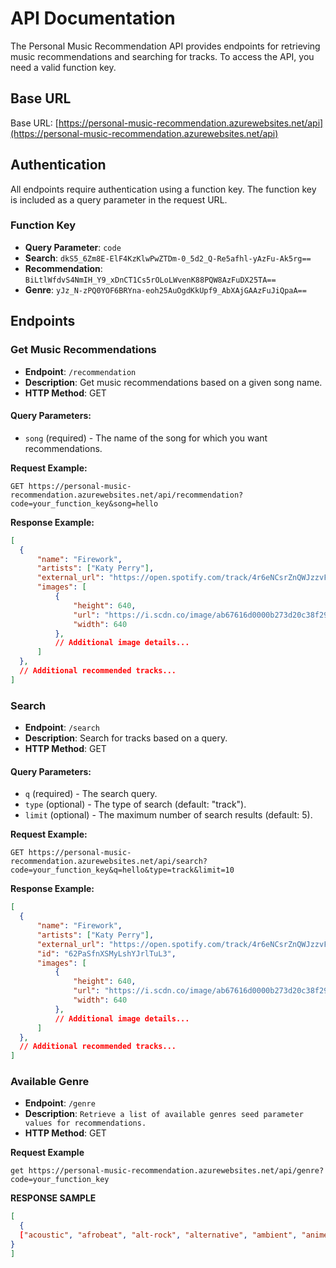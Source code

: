 # API Documentation

The Personal Music Recommendation API provides endpoints for retrieving music recommendations and searching for tracks. To access the API, you need a valid function key.

## Base URL

Base URL: [https://personal-music-recommendation.azurewebsites.net/api](https://personal-music-recommendation.azurewebsites.net/api)

## Authentication

All endpoints require authentication using a function key. The function key is included as a query parameter in the request URL.

### Function Key

- **Query Parameter**: `code`
- **Search**: `dkS5_6Zm8E-ElF4KzKlwPwZTDm-0_5d2_Q-Re5afhl-yAzFu-Ak5rg==`
- **Recommendation**: `BiLtlWfdvS4NmIH_Y9_xDnCT1Cs5rOLoLWvenK88PQW8AzFuDX25TA==`
- **Genre**: `yJz_N-zPQ0YOF6BRYna-eoh25AuOgdKkUpf9_AbXAjGAAzFuJiQpaA==`

## Endpoints

### Get Music Recommendations

- **Endpoint**: `/recommendation`
- **Description**: Get music recommendations based on a given song name.
- **HTTP Method**: GET

#### Query Parameters:

- `song` (required) - The name of the song for which you want recommendations.

**Request Example:**

```http
GET https://personal-music-recommendation.azurewebsites.net/api/recommendation?code=your_function_key&song=hello
```
**Response Example:**

```json
[
  {
      "name": "Firework",
      "artists": ["Katy Perry"],
      "external_url": "https://open.spotify.com/track/4r6eNCsrZnQWJzzvFh4nlg",
      "images": [
          {
              "height": 640,
              "url": "https://i.scdn.co/image/ab67616d0000b273d20c38f295039520d688a888",
              "width": 640
          },
          // Additional image details...
      ]
  },
  // Additional recommended tracks...
]
```
### Search

- **Endpoint**: `/search`
- **Description**: Search for tracks based on a query.
- **HTTP Method**: GET

#### Query Parameters:

- `q` (required) - The search query.
- `type` (optional) - The type of search (default: "track").
- `limit` (optional) - The maximum number of search results (default: 5).

**Request Example:**

```http
GET https://personal-music-recommendation.azurewebsites.net/api/search?code=your_function_key&q=hello&type=track&limit=10
```
**Response Example:**

```json
[
  {
      "name": "Firework",
      "artists": ["Katy Perry"],
      "external_url": "https://open.spotify.com/track/4r6eNCsrZnQWJzzvFh4nlg",
      "id": "62PaSfnXSMyLshYJrlTuL3",
      "images": [
          {
              "height": 640,
              "url": "https://i.scdn.co/image/ab67616d0000b273d20c38f295039520d688a888",
              "width": 640
          },
          // Additional image details...
      ]
  },
  // Additional recommended tracks...
]
```
### Available Genre
- **Endpoint**: `/genre`
- **Description**: `Retrieve a list of available genres seed parameter values for recommendations.`
- **HTTP Method**: GET


**Request Example**

```http
get https://personal-music-recommendation.azurewebsites.net/api/genre?code=your_function_key
```

**RESPONSE SAMPLE**

```json
[
  {
  ["acoustic", "afrobeat", "alt-rock", "alternative", "ambient", "anime", "black-metal", "bluegrass", "blues", "bossanova", "brazil", "breakbeat", "british", "cantopop", "chicago-house", "children", "chill", "classical", "club", "comedy", "country", "dance", "dancehall", "death-metal", "deep-house", "detroit-techno", "disco", "disney", "drum-and-bass", "dub", "dubstep", "edm", "electro", "electronic", "emo", "folk", "forro", "french", "funk", "garage", "german", "gospel", "goth", "grindcore", "groove", "grunge", "guitar", "happy", "hard-rock", "hardcore", "hardstyle", "heavy-metal", "hip-hop", "holidays", "honky-tonk", "house", "idm", "indian", "indie", "indie-pop", "industrial", "iranian", "j-dance", "j-idol", "j-pop", "j-rock", "jazz", "k-pop", "kids", "latin", "latino", "malay", "mandopop", "metal", "metal-misc", "metalcore", "minimal-techno", "movies", "mpb", "new-age", "new-release", "opera", "pagode", "party", "philippines-opm", "piano", "pop", "pop-film", "post-dubstep", "power-pop", "progressive-house", "psych-rock", "punk", "punk-rock", "r-n-b", "rainy-day", "reggae", "reggaeton", "road-trip", "rock", "rock-n-roll", "rockabilly", "romance", "sad", "salsa", "samba", "sertanejo", "show-tunes", "singer-songwriter", "ska", "sleep", "songwriter", "soul", "soundtracks", "spanish", "study", "summer", "swedish", "synth-pop", "tango", "techno", "trance", "trip-hop", "turkish", "work-out", "world-music"]
}
]
```